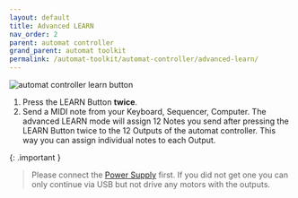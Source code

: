 ```yaml
---
layout: default
title: Advanced LEARN
nav_order: 2
parent: automat controller
grand_parent: automat toolkit
permalink: /automat-toolkit/automat-controller/advanced-learn/
---
```


![automat controller learn button](../../images/automat-learn-button.jpg)

1. Press the LEARN Button **twice**.
2. Send a MIDI note from your Keyboard, Sequencer, Computer. The advanced LEARN mode will assign 12 Notes you send after pressing the LEARN Button twice to the 12 Outputs of the automat controller.
This way you can assign individual notes to each Output. 

{: .important }
> Please connect the [Power Supply](/docs/automat-toolkit/power-supply) first. If you did not get one you can only continue via USB but not drive any motors with the outputs.



